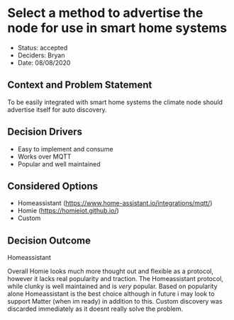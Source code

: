 # Select a method to advertise the node for use in smart home systems

* Status: accepted
* Deciders: Bryan
* Date: 08/08/2020

## Context and Problem Statement

To be easily integrated with smart home systems the climate node should advertise itself for auto discovery. 

## Decision Drivers

* Easy to implement and consume
* Works over MQTT
* Popular and well maintained

## Considered Options

* Homeassistant (https://www.home-assistant.io/integrations/mqtt/)
* Homie (https://homieiot.github.io/)
* Custom

## Decision Outcome

Homeassistant

Overall Homie looks much more thought out and flexible as a protocol, however it lacks real popularity and traction.  The Homeassistant protocol, while clunky is well maintained and is *very* popular.  Based on popularity alone Homeassistant is the best choice although in future i may look to support Matter (when im ready) in addition to this.  Custom discovery was discarded immediately as it doesnt really solve the problem.
